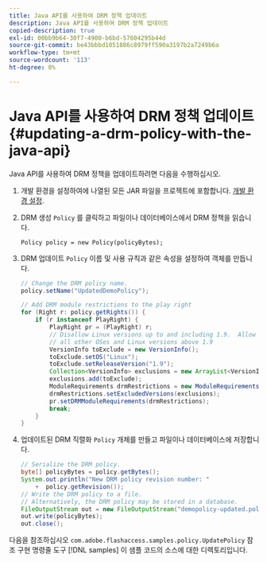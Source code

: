 ```yaml
---
title: Java API를 사용하여 DRM 정책 업데이트
description: Java API를 사용하여 DRM 정책 업데이트
copied-description: true
exl-id: 00bb9b64-30f7-4900-b6bd-57604295b44d
source-git-commit: be43bbbd1051886c8979ff590a3197b2a7249b6a
workflow-type: tm+mt
source-wordcount: '113'
ht-degree: 0%

---
```


# Java API를 사용하여 DRM 정책 업데이트 {#updating-a-drm-policy-with-the-java-api}

Java API를 사용하여 DRM 정책을 업데이트하려면 다음을 수행하십시오.

1. 개발 환경을 설정하여에 나열된 모든 JAR 파일을 프로젝트에 포함합니다. [개발 환경 설정](../../protecting-content/setting-up-the-sdk/setup-dev-env.md).
1. DRM 생성 `Policy` 를 클릭하고 파일이나 데이터베이스에서 DRM 정책을 읽습니다.

   ```
   Policy policy = new Policy(policyBytes);
   ```

1. DRM 업데이트 `Policy` 이름 및 사용 규칙과 같은 속성을 설정하여 객체를 만듭니다.

   ```java
   // Change the DRM policy name.  
   policy.setName("UpdatedDemoPolicy");  
   
   // Add DRM module restrictions to the play right  
   for (Right r: policy.getRights()) {  
       if (r instanceof PlayRight) {  
           PlayRight pr = (PlayRight) r;  
           // Disallow Linux versions up to and including 1.9.  Allow  
           // all other OSes and Linux versions above 1.9  
           VersionInfo toExclude = new VersionInfo();  
           toExclude.setOS("Linux");  
           toExclude.setReleaseVersion("1.9");  
           Collection<VersionInfo> exclusions = new ArrayList<VersionInfo>();  
           exclusions.add(toExclude);  
           ModuleRequirements drmRestrictions = new ModuleRequirements();  
           drmRestrictions.setExcludedVersions(exclusions);  
           pr.setDRMModuleRequirements(drmRestrictions);  
           break;  
       }  
   }
   ```

1. 업데이트된 DRM 직렬화 `Policy` 개체를 만들고 파일이나 데이터베이스에 저장합니다.

   ```java
   // Serialize the DRM policy.  
   byte[] policyBytes = policy.getBytes();  
   System.out.println("New DRM policy revision number: "  
       +  policy.getRevision());      
   // Write the DRM policy to a file.   
   // Alternatively, the DRM policy may be stored in a database.  
   FileOutputStream out = new FileOutputStream("demopolicy-updated.pol");  
   out.write(policyBytes);  
   out.close();
   ```

다음을 참조하십시오 `com.adobe.flashaccess.samples.policy.UpdatePolicy` 참조 구현 명령줄 도구 [!DNL samples] 이 샘플 코드의 소스에 대한 디렉토리입니다.
